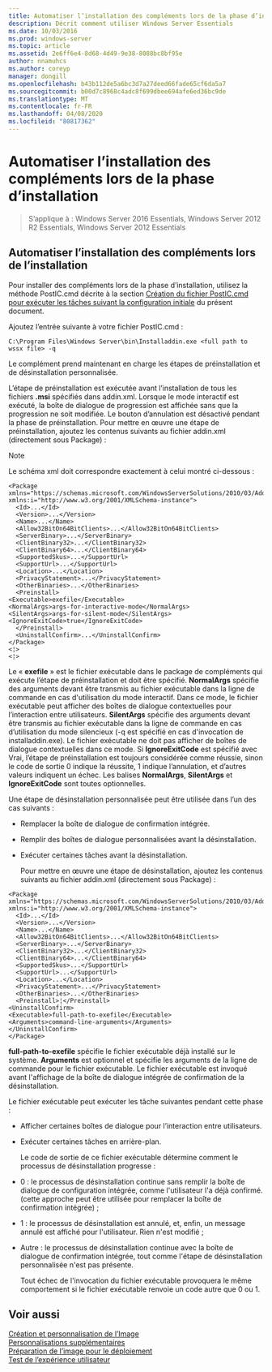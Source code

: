 ```yaml
---
title: Automatiser l’installation des compléments lors de la phase d’installation
description: Décrit comment utiliser Windows Server Essentials
ms.date: 10/03/2016
ms.prod: windows-server
ms.topic: article
ms.assetid: 2e6ff6e4-8d68-4d49-9e38-8088bc8bf95e
author: nnamuhcs
ms.author: coreyp
manager: dongill
ms.openlocfilehash: b43b112de5a6bc3d7a27deed66fade65cf6da5a7
ms.sourcegitcommit: b00d7c8968c4adc8f699dbee694afe6ed36bc9de
ms.translationtype: MT
ms.contentlocale: fr-FR
ms.lasthandoff: 04/08/2020
ms.locfileid: "80817362"
---
```

# <a name="automate-installation-of-add-ins-during-setup"></a>Automatiser l’installation des compléments lors de la phase d’installation

>S’applique à : Windows Server 2016 Essentials, Windows Server 2012 R2 Essentials, Windows Server 2012 Essentials

##  <a name="automate-installing-add-ins-during-setup"></a><a name="BKMK_AddIns"></a>Automatiser l’installation des compléments lors de l’installation  
 Pour installer des compléments lors de la phase d’installation, utilisez la méthode PostIC.cmd décrite à la section [Création du fichier PostIC.cmd pour exécuter les tâches suivant la configuration initiale](Create-the-PostIC.cmd-File-for-Running-Post-Initial-Configuration-Tasks.md) du présent document.  
  
 Ajoutez l’entrée suivante à votre fichier PostIC.cmd :  
  
```  
C:\Program Files\Windows Server\bin\Installaddin.exe <full path to wssx file> -q  
```  
  
 Le complément prend maintenant en charge les étapes de préinstallation et de désinstallation personnalisée.  
  
 L’étape de préinstallation est exécutée avant l’installation de tous les fichiers **.msi** spécifiés dans addin.xml. Lorsque le mode interactif est exécuté, la boîte de dialogue de progression est affichée sans que la progression ne soit modifiée. Le bouton d’annulation est désactivé pendant la phase de préinstallation. Pour mettre en œuvre une étape de préinstallation, ajoutez les contenus suivants au fichier addin.xml (directement sous Package) :  
  
> [!NOTE]
>  Le schéma xml doit correspondre exactement à celui montré ci-dessous :  
  
```  
<Package xmlns="https://schemas.microsoft.com/WindowsServerSolutions/2010/03/Addins" xmlns:i="http://www.w3.org/2001/XMLSchema-instance">  
  <Id>...</Id>  
  <Version>...</Version>  
  <Name>...</Name>  
  <Allow32BitOn64BitClients>...</Allow32BitOn64BitClients>  
  <ServerBinary>...</ServerBinary>  
  <ClientBinary32>...</ClientBinary32>  
  <ClientBinary64>...</ClientBinary64>  
  <SupportedSkus>...</SupportUrl>    
  <SupportUrl>...</SupportUrl>  
  <Location>...</Location>    
  <PrivacyStatement>...</PrivacyStatement>  
  <OtherBinaries>...</OtherBinaries>   
  <Preinstall>  
<Executable>exefile</Executable>  
<NormalArgs>args-for-interactive-mode</NormalArgs>  
<SilentArgs>args-for-silent-mode</SilentArgs>  
<IgnoreExitCode>true</IgnoreExitCode>  
  </Preinstall>  
  <UninstallConfirm>...</UninstallConfirm>      
</Package>  
<¦>  
<¦>  
```  
  
 Le « **exefile** » est le fichier exécutable dans le package de compléments qui exécute l’étape de préinstallation et doit être spécifié. **NormalArgs** spécifie des arguments devant être transmis au fichier exécutable dans la ligne de commande en cas d'utilisation du mode interactif. Dans ce mode, le fichier exécutable peut afficher des boîtes de dialogue contextuelles pour l’interaction entre utilisateurs. **SilentArgs** spécifie des arguments devant être transmis au fichier exécutable dans la ligne de commande en cas d’utilisation du mode silencieux (-q est spécifié en cas d'invocation de installaddin.exe). Le fichier exécutable ne doit pas afficher de boîtes de dialogue contextuelles dans ce mode. Si **IgnoreExitCode** est spécifié avec Vrai, l’étape de préinstallation est toujours considérée comme réussie, sinon le code de sortie 0 indique la réussite, 1 indique l’annulation, et d’autres valeurs indiquent un échec. Les balises **NormalArgs**, **SilentArgs** et **IgnoreExitCode** sont toutes optionnelles.  
  
 Une étape de désinstallation personnalisée peut être utilisée dans l’un des cas suivants :  
  
- Remplacer la boîte de dialogue de confirmation intégrée.  
  
- Remplir des boîtes de dialogue personnalisées avant la désinstallation.  
  
- Exécuter certaines tâches avant la désinstallation.  
  
  Pour mettre en œuvre une étape de désinstallation, ajoutez les contenus suivants au fichier addin.xml (directement sous Package) :  
  
```  
<Package xmlns="https://schemas.microsoft.com/WindowsServerSolutions/2010/03/Addins" xmlns:i="http://www.w3.org/2001/XMLSchema-instance">  
  <Id>...</Id>  
  <Version>...</Version>  
  <Name>...</Name>  
  <Allow32BitOn64BitClients>...</Allow32BitOn64BitClients>  
  <ServerBinary>...</ServerBinary>  
  <ClientBinary32>...</ClientBinary32>  
  <ClientBinary64>...</ClientBinary64>  
  <SupportedSkus>...</SupportUrl>    
  <SupportUrl>...</SupportUrl>  
  <Location>...</Location>    
  <PrivacyStatement>...</PrivacyStatement>  
  <OtherBinaries>...</OtherBinaries>   
  <Preinstall>¦</Preinstall>  
<UninstallConfirm>  
<Executable>full-path-to-exefile</Executable>  
<Arguments>command-line-arguments</Arguments>  
</UninstallConfirm>  
</Package>  
```  
  
 **full-path-to-exefile** spécifie le fichier exécutable déjà installé sur le système. **Arguments** est optionnel et spécifie les arguments de la ligne de commande pour le fichier exécutable. Le fichier exécutable est invoqué avant l'affichage de la boîte de dialogue intégrée de confirmation de la désinstallation.  
  
 Le fichier exécutable peut exécuter les tâche suivantes pendant cette phase :  
  
- Afficher certaines boîtes de dialogue pour l’interaction entre utilisateurs.  
  
- Exécuter certaines tâches en arrière-plan.  
  
  Le code de sortie de ce fichier exécutable détermine comment le processus de désinstallation progresse :  
  
- 0 : le processus de désinstallation continue sans remplir la boîte de dialogue de configuration intégrée, comme l'utilisateur l'a déjà confirmé. (cette approche peut être utilisée pour remplacer la boîte de confirmation intégrée) ;  
  
- 1 : le processus de désinstallation est annulé, et, enfin, un message annulé est affiché pour l'utilisateur. Rien n'est modifié ;  
  
- Autre : le processus de désinstallation continue avec la boîte de dialogue de confirmation intégrée, tout comme l'étape de désinstallation personnalisée n'est pas présente.  
  
  Tout échec de l'invocation du fichier exécutable provoquera le même comportement si le fichier exécutable renvoie un code autre que 0 ou 1.  
  
## <a name="see-also"></a>Voir aussi  
 [Création et personnalisation de l’Image](Creating-and-Customizing-the-Image.md)   
 [Personnalisations supplémentaires](Additional-Customizations.md)   
 [Préparation de l’image pour le déploiement](Preparing-the-Image-for-Deployment.md)   
 [Test de l’expérience utilisateur](Testing-the-Customer-Experience.md)